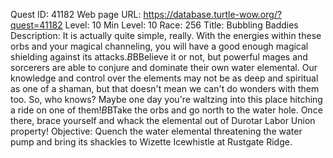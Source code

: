 Quest ID: 41182
Web page URL: https://database.turtle-wow.org/?quest=41182
Level: 10
Min Level: 10
Race: 256
Title: Bubbling Baddies
Description: It is actually quite simple, really. With the energies within these orbs and your magical channeling, you will have a good enough magical shielding against its attacks.$B$BBelieve it or not, but powerful mages and sorcerers are able to conjure and dominate their own water elemental. Our knowledge and control over the elements may not be as deep and spiritual as one of a shaman, but that doesn't mean we can't do wonders with them too. So, who knows? Maybe one day you're waltzing into this place hitching a ride on one of them!$B$BTake the orbs and go north to the water hole. Once there, brace yourself and whack the elemental out of Durotar Labor Union property!
Objective: Quench the water elemental threatening the water pump and bring its shackles to Wizette Icewhistle at Rustgate Ridge.
